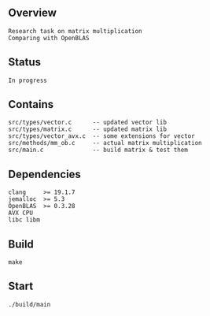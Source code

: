 ## Overview
	Research task on matrix multiplication
	Comparing with OpenBLAS

## Status
	In progress

## Contains
	src/types/vector.c      -- updated vector lib
	src/types/matrix.c      -- updated matrix lib
	src/types/vector_avx.c  -- some extensions for vector
	src/methods/mm_ob.c     -- actual matrix multiplication
	src/main.c              -- build matrix & test them

## Dependencies
	clang     >= 19.1.7
	jemalloc  >= 5.3
	OpenBLAS  >= 0.3.28
	AVX CPU
	libc libm

## Build
	make
	
## Start
	./build/main
